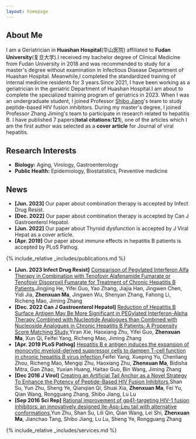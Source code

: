 ```yaml
---
layout: homepage
---
```


## About Me

I am a Geriatrician in **Huashan Hospital**(华山医院) affiliated to **Fudan University**(复旦大学).I received my bachelor degree of Clinical Medicine from Fudan University in 2018 and was recommended to study for a master's degree without examination in Infectious Disease Department of Huashan Hospital. 
 Meanwhile,I completed the standardized training of internal medicine residents for 3 years.Since 2021, I have been working as a geriatrician in the geriatric Department of Huashan Hospital.I am about to complete the specialized training program of geriatrics in 2023.  When I was an undergraduate student, I joined Professor [Shibo Jiang](https://scholar.google.com.hk/citations?user=5GMHISsAAAAJ)'s team to study peptide-based HIV fusion inhibitors. During my master's degree, I joined Professor Zhang Jiming's team to participate in research related to hepatitis B. I have published 7 papers(**total citations:121**), one of the articles which I am the first author was selected as a **cover article** for Journal of viral hepatitis.

## Research Interests

- **Biology:** Aging, Virology, Gastroenterology
- **Public Health:** Epidemiology, Biostatistics, Preventive medicine

## News

- **[Jun. 2023]** Our paper about combination therapy is accepted by Infect Drug Resist.
- **[Dec. 2022]** Our paper about combination therapy is accepted by Can J Gastroenterol Hepatol.
- **[Jun. 2022]** Our paper about Thyroid dysfunction is accepted by J Viral Hepat as a cover article.
- **[Apr. 2019]** Our paper about immune effects in hepatitis B patients is accepted by PLoS Pathog.

{% include_relative _includes/publications.md %}
- **[Jun. 2023 Infect Drug Resist]** [Comparison of Pegylated Interferon Alfa Therapy in Combination with Tenofovir Alafenamide Fumarate or Tenofovir Disoproxil Fumarate for Treatment of Chronic Hepatitis B Patients](https://pubmed.ncbi.nlm.nih.gov/37361938),Jingjing He, Yifei Guo, Yao Zhang, Jiajia Han, Jingwen Chen, Yidi Jia, **Zhenxuan Ma**, Jingwen Wu, Shenyan Zhang, Fahong Li, Richeng Mao, Jiming Zhang
- **[Dec. 2022 Can J Gastroenterol Hepatol]** [Reduction of Hepatitis B Surface Antigen May Be More Significant in PEGylated Interferon-Alpha Therapy Combined with Nucleotide Analogues than Combined with Nucleoside Analogues in Chronic Hepatitis B Patients: A Propensity Score Matching Study](https://pubmed.ncbi.nlm.nih.gov/36531834),Yiran Xie, Haoxiang Zhu, Yifei Guo, **Zhenxuan Ma**, Xun Qi, Feifei Yang, Richeng Mao, Jiming Zhang
- **[Apr. 2019 PLoS Pathog]** [Hepatitis B e antigen induces the expansion of monocytic myeloid-derived suppressor cells to dampen T-cell function in chronic hepatitis B virus infection](https://pubmed.ncbi.nlm.nih.gov/30998767),Feifei Yang, Xueping Yu, Chenliang Zhou, Richeng Mao, Mengqi Zhu, Haoxiang Zhu, **Zhenxuan Ma**, Bidisha Mitra, Gan Zhao, Yuxian Huang, Haitao Guo, Bin Wang, Jiming Zhang
- **[Dec 2016 J Virol]** [Creating an Artificial Tail Anchor as a Novel Strategy To Enhance the Potency of Peptide-Based HIV Fusion Inhibitors](https://pubmed.ncbi.nlm.nih.gov/27795416),Shan Su, Yun Zhu, Sheng Ye, Qianqian Qi, Shuai Xia, **Zhenxuan Ma**, Fei Yu, Qian Wang, Rongguang Zhang, Shibo Jiang, Lu Lu
- **[Sep 2016 Sci Rep]** [Rational improvement of gp41-targeting HIV-1 fusion inhibitors: an innovatively designed Ile-Asp-Leu tail with alternative conformations](https://pubmed.ncbi.nlm.nih.gov/27666394/),Yun Zhu, Shan Su, Lili Qin, Qian Wang, Lei Shi, **Zhenxuan Ma**, Jianchao Tang, Shibo Jiang, Lu Lu, Sheng Ye, Rongguang Zhang

{% include_relative _includes/services.md %}

